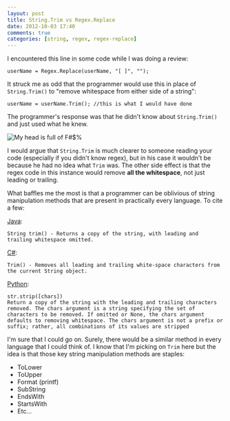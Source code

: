 ```yaml
---
layout: post
title: String.Trim vs Regex.Replace
date: 2012-10-03 17:40
comments: true
categories: [string, regex, regex-replace]
---
```

I encountered this line in some code while I was doing a review:

	userName = Regex.Replace(userName, "[ ]", "");

It struck me as odd that the programmer would use this in place of `String.Trim()` to "remove whitespace from either side of a string":

	userName = userName.Trim(); //this is what I would have done

The programmer's response was that he didn't know about `String.Trim()` and just used what he knew.

![My head is full of F#$%](http://i.imgur.com/8Kn4F.png)

I would argue that <code>String.Trim</code> is much clearer to someone reading your code (especially if you didn't know regex), but in his case it wouldn't be because he had no idea what <code>Trim</code> was. The other side effect is that the regex code in this instance would remove <strong>all the whitespace</strong>, not just leading or trailing.

What baffles me the most is that a programmer can be oblivious of string manipulation methods that are present in practically every language. To cite a few:

<a href="http://docs.oracle.com/javase/6/docs/api/java/lang/String.html#trim()">Java</a>:

	String trim() - Returns a copy of the string, with leading and trailing whitespace omitted.

<a href="http://msdn.microsoft.com/en-us/library/t97s7bs3.aspx">C#</a>:

	Trim() - Removes all leading and trailing white-space characters from the current String object.

<a href="http://docs.python.org/library/stdtypes.html#str.strip">Python</a>:

	str.strip([chars])
	Return a copy of the string with the leading and trailing characters removed. The chars argument is a string specifying the set of characters to be removed. If omitted or None, the chars argument defaults to removing whitespace. The chars argument is not a prefix or suffix; rather, all combinations of its values are stripped

I'm sure that I could go on. Surely, there would be a similar method in every language that I could think of. I know that I'm picking on <code>Trim</code> here but the idea is that those key string manipulation methods are staples:



<ul>
<li>ToLower</li>
<li>ToUpper</li>
<li>Format (printf)</li>
<li>SubString</li>
<li>EndsWith</li>
<li>StartsWith</li>
<li>Etc...</li>
</ul>